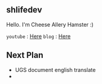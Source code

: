 ## shlifedev
 Hello. I'm Cheese Allery Hamster :)
 
 `youtube` : [Here](https://www.youtube.com/channel/UCm1oY9SLzVgVPCvMcqcDUdg)
 `blog` : [Here](https://shlifedev.tistory.com/)
 
 
## Next Plan
 - UGS document english translate 
 - 
